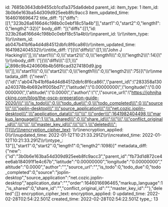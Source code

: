 id: 7685b3643db9455cb1cd1a375da6debd
parent_id: 
item_type: 1
item_id: 3b0b6e163ba54d309d925eeb8fc9acc3
item_updated_time: 1646016696472
title_diff: "[{\"diffs\":[[1,\"323b26a6166d4c198b0c0ebf18c51a4b\"]],\"start1\":0,\"start2\":0,\"length1\":0,\"length2\":32}]"
body_diff: "[{\"diffs\":[[1,\"id: 323b26a6166d4c198b0c0ebf18c51a4b\\\r\\\nparent_id: \\\r\\\nitem_type: 1\\\r\\\nitem_id: ab047b41bf6a4d4d84512dbfc8f6ca86\\\r\\\nitem_updated_time: 1641982404532\\\r\\\ntitle_diff: \\\"[{\\\\\\\"diffs\\\\\\\":[[1,\\\\\\\"John J Hacking\\\\\\\"]],\\\\\\\"start1\\\\\\\":0,\\\\\\\"start2\\\\\\\":0,\\\\\\\"length1\\\\\\\":0,\\\\\\\"length2\\\\\\\":14}]\\\"\\\r\\\nbody_diff: \\\"[{\\\\\\\"diffs\\\\\\\":[[1,\\\\\\\"![898c9b4240606b4b56f6cad3274180d9.jpg](:/312ab7f214b74d2084883c3af04b8c1a)\\\\\\\"]],\\\\\\\"start1\\\\\\\":0,\\\\\\\"start2\\\\\\\":0,\\\\\\\"length1\\\\\\\":0,\\\\\\\"length2\\\\\\\":75}]\\\"\\\r\\\nmetadata_diff: {\\\"new\\\":{\\\"id\\\":\\\"ab047b41bf6a4d4d84512dbfc8f6ca86\\\",\\\"parent_id\\\":\\\"283358a130a240378b4b692e1f005bd7\\\",\\\"latitude\\\":\\\"0.00000000\\\",\\\"longitude\\\":\\\"0.00000000\\\",\\\"altitude\\\":\\\"0.0000\\\",\\\"author\\\":\\\"\\\",\\\"source_url\\\":\\\"https://johnjhacking.com/blog/the-oscp-preperation-guide-2020/\\\",\\\"is_todo\\\":0,\\\"todo_due\\\":0,\\\"todo_completed\\\":0,\\\"source\\\":\\\"joplin-desktop\\\",\\\"source_application\\\":\\\"net.cozic.joplin-desktop\\\",\\\"application_data\\\":\\\"\\\",\\\"order\\\":1641982404498,\\\"markup_language\\\":1,\\\"is_shared\\\":0,\\\"share_id\\\":\\\"\\\",\\\"conflict_original_id\\\":\\\"\\\",\\\"master_key_id\\\":\\\"\\\"},\\\"deleted\\\":[]}\\\r\\\nencryption_cipher_text: \\\r\\\nencryption_applied: 0\\\r\\\nupdated_time: 2022-01-12T10:21:33.291Z\\\r\\\ncreated_time: 2022-01-12T10:21:33.291Z\\\r\\\ntype_: 13\"]],\"start1\":0,\"start2\":0,\"length1\":0,\"length2\":1098}]"
metadata_diff: {"new":{"id":"3b0b6e163ba54d309d925eeb8fc9acc3","parent_id":"fb73d1d872ce4ee6ab184091f1e4c67b","latitude":"0.00000000","longitude":"0.00000000","altitude":"0.0000","author":"","source_url":"","is_todo":0,"todo_due":0,"todo_completed":0,"source":"joplin-desktop","source_application":"net.cozic.joplin-desktop","application_data":"","order":1646016696465,"markup_language":1,"is_shared":0,"share_id":"","conflict_original_id":"","master_key_id":""},"deleted":[]}
encryption_cipher_text: 
encryption_applied: 0
updated_time: 2022-02-28T02:54:22.501Z
created_time: 2022-02-28T02:54:22.501Z
type_: 13